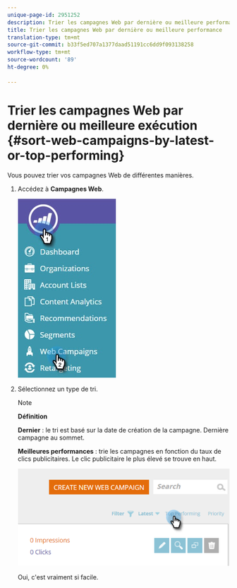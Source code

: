 ```yaml
---
unique-page-id: 2951252
description: Trier les campagnes Web par dernière ou meilleure performance - Documents marketing - Documentation du produit
title: Trier les campagnes Web par dernière ou meilleure performance
translation-type: tm+mt
source-git-commit: b33f5ed707a1377daad51191cc6dd9f093138258
workflow-type: tm+mt
source-wordcount: '89'
ht-degree: 0%

---
```



# Trier les campagnes Web par dernière ou meilleure exécution {#sort-web-campaigns-by-latest-or-top-performing}

Vous pouvez trier vos campagnes Web de différentes manières.

1. Accédez à **Campagnes Web**.

   ![](assets/web-campaigns-hand-1.jpg)

1. Sélectionnez un type de tri.

   >[!NOTE]
   >
   >**Définition**
   >
   >**Dernier**  : le tri est basé sur la date de création de la campagne. Dernière campagne au sommet.
   >
   >**Meilleures performances**  : trie les campagnes en fonction du taux de clics publicitaires. Le clic publicitaire le plus élevé se trouve en haut.

   ![](assets/image2016-11-4-13-3a34-3a59.png)

   Oui, c&#39;est vraiment si facile.
